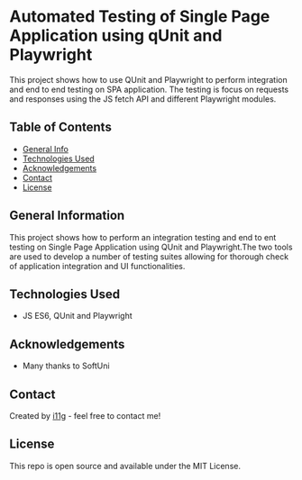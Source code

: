 # Automated Testing of Single Page Application using qUnit and Playwright
This project shows how to use QUnit and Playwright to perform integration and end to end testing on SPA application. 
The testing is focus on requests and responses using the JS fetch API and different Playwright modules.  

## Table of Contents
* [General Info](#general-information)
* [Technologies Used](#technologies-used)
* [Acknowledgements](#acknowledgements)
* [Contact](#contact)
* [License](#license) 

## General Information
This project shows how to perform an integration testing and end to ent testing on Single Page Application using QUnit and Playwright.The two tools are used to develop a 
number of testing suites allowing for thorough check of application integration and UI functionalities.    
## Technologies Used
- JS ES6, QUnit and Playwright

## Acknowledgements

- Many thanks to SoftUni

## Contact
Created by [i11g](https://i11g.githug.io) - feel free to contact me!

## License 
This repo is open source and available under the MIT License. 

